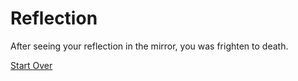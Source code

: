 # Reflection

After seeing your reflection in the mirror, you was frighten to death.

[Start Over](../start/wake-up.md)